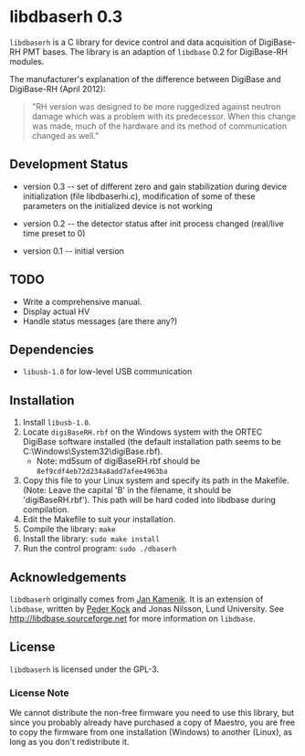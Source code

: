 # libdbaserh 0.3
`libdbaserh` is a C library for device control and data acquisition of DigiBase-RH PMT bases. The library is an adaption of `libdbase` 0.2 for DigiBase-RH modules.

The manufacturer's explanation of the difference between DigiBase and DigiBase-RH (April 2012):

>"RH version was designed to be more ruggedized against neutron damage which
> was a problem with its predecessor. When this change was made, much of the
> hardware and its method of communication changed as well."

## Development Status
- version 0.3 -- set of different zero and gain stabilization during
                 device initialization (file libdbaserhi.c),
                 modification of some of these parameters on the initialized
                 device is not working

- version 0.2 -- the detector status after init process changed
                 (real/live time preset to 0)

- version 0.1 -- initial version

##  TODO
- Write a comprehensive manual.
- Display actual HV
- Handle status messages (are there any?)

## Dependencies
- `libusb-1.0` for low-level USB communication

## Installation
1. Install `libusb-1.0`.
1. Locate `digiBaseRH.rbf` on the Windows system with the ORTEC DigiBase software installed (the default installation path seems to be C:\Windows\System32\digiBase.rbf).
    - Note: md5sum of digiBaseRH.rbf should be `8ef9cdf4eb72d234a8add7afee4963ba`
1. Copy this file to your Linux system and specify its path in the Makefile.
  (Note: Leave the capital 'B' in the filename, it should be 'digiBaseRH.rbf').
  This path will be hard coded into libdbase during compilation.
1. Edit the Makefile to suit your installation.
1. Compile the library: ```make```
1. Install the library: ```sudo make install```
1. Run the control program: ```sudo ./dbaserh```

## Acknowledgements
`libdbaserh` originally comes from [Jan Kamenik](jankamenik@gmail.com). It is an extension of `libdbase`, written by [Peder Kock](peder.kock@med.lu.se) and Jonas Nilsson,
Lund University. See http://libdbase.sourceforge.net for more information on `libdbase`.

## License
`libdbaserh` is licensed under the GPL-3.

### License Note
We cannot distribute the non-free firmware you need to use this library, but since you probably already have purchased a copy of Maestro, you are free to copy the firmware from one installation (Windows) to another (Linux), as long as you don't redistribute it.
